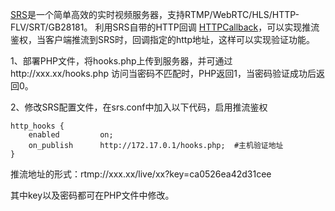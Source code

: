 [SRS](https://github.com/ossrs/srs)是一个简单高效的实时视频服务器，支持RTMP/WebRTC/HLS/HTTP-FLV/SRT/GB28181。
利用SRS自带的HTTP回调 [HTTPCallback](https://github.com/ossrs/srs/wiki/v4_CN_HTTPCallback)，可以实现推流鉴权，当客户端推流到SRS时，回调指定的http地址，这样可以实现验证功能。

1、部署PHP文件，将hooks.php上传到服务器，并可通过http://xxx.xx/hooks.php
访问当密码不匹配时，PHP返回1，当密码验证成功后返回0。
   
2、修改SRS配置文件，在srs.conf中加入以下代码，启用推流鉴权


    http_hooks {
        enabled         on;
        on_publish      http://172.17.0.1/hooks.php;  #主机验证地址
    }
    
推流地址的形式：rtmp://xxx.xx/live/xx?key=ca0526ea42d31cee


其中key以及密码都可在PHP文件中修改。

